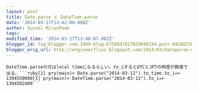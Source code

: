 ```yaml
---
layout: post
title: Date.parse と DateTime.parse
date: '2014-03-17T13:42:00.000Z'
author: Suzuki MilanPaak
tags: 
modified_time: '2014-03-17T13:46:07.062Z'
blogger_id: tag:blogger.com,1999:blog-6758697817819098194.post-6928825678490348007
blogger_orig_url: http://engineerflies.blogspot.com/2014/03/dateparse-datetimeparse.html
---
```


    DateTime.parseの方はlocal timeになるらしい。to_iするとUTCとJPTの時差が数値で出る。```ruby[2] pry(main)> Date.parse("2014-03-12").to_time.to_i=> 1394550000[3] pry(main)> DateTime.parse("2014-03-12").to_i=> 1394582400```

